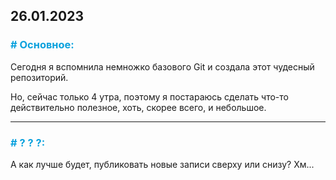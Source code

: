 ## 26.01.2023

### **<span style="color:#0AA1DD"># Основное:**</span>

Сегодня я вспомнила немножко базового Git и создала этот чудесный репозиторий.

Но, сейчас только 4 утра, поэтому я постараюсь сделать что-то действительно полезное, хоть, скорее всего, и небольшое.
****
### **<span style="color:#0AA1DD"># ? ? ?:**</span>
А как лучше будет, публиковать новые записи сверху или снизу? Хм...